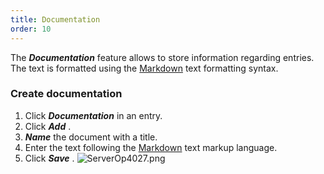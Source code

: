 ```yaml
---
title: Documentation
order: 10
---
```

The ***Documentation*** feature allows to store information regarding entries. The text is formatted using the [Markdown](/server/web-interface/vault/entries/entry-section/documentation/quick-guide-markdown/) text formatting syntax.  

### Create documentation 
1. Click ***Documentation*** in an entry. 
1. Click ***Add*** . 
1. ***Name*** the document with a title. 
1. Enter the text following the [Markdown](/server/web-interface/vault/entries/entry-section/documentation/quick-guide-markdown/) text markup language. 
1. Click ***Save*** . 
![ServerOp4027.png](/img/en/server/ServerOp4027.png) 
